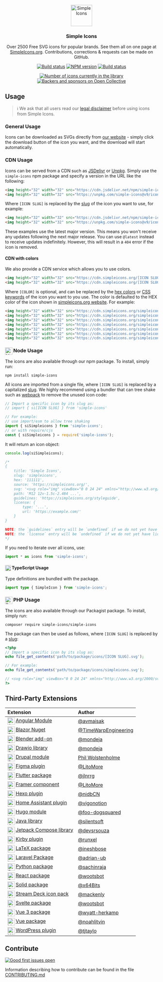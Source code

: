 <p align="center">
<picture><source media="(prefers-color-scheme: dark)" srcset="https://raw.githubusercontent.com/simple-icons/simple-icons/develop/assets/readme/simpleicons-white.svg"><source media="(prefers-color-scheme: light)" srcset="https://raw.githubusercontent.com/simple-icons/simple-icons/develop/icons/simpleicons.svg"><img src="https://raw.githubusercontent.com/simple-icons/simple-icons/develop/icons/simpleicons.svg" alt="Simple Icons" width=70></picture>
<h3 align="center">Simple Icons</h3>
<p align="center">
Over 2500 Free SVG icons for popular brands. See them all on one page at <a href="https://simpleicons.org">SimpleIcons.org</a>. Contributions, corrections & requests can be made on GitHub.</p>
</p>

<p align="center">
<a href="https://github.com/simple-icons/simple-icons/actions?query=workflow%3AVerify+branch%3Adevelop"><img src="https://img.shields.io/github/actions/workflow/status/simple-icons/simple-icons/verify.yml?branch=develop&logo=github&label=tests" alt="Build status"/></a>
<a href="https://www.npmjs.com/package/simple-icons"><img src="https://img.shields.io/npm/v/simple-icons.svg?logo=npm" alt="NPM version"/></a>
<a href="https://packagist.org/packages/simple-icons/simple-icons"><img src="https://img.shields.io/packagist/v/simple-icons/simple-icons?logo=packagist&logoColor=white" alt="Build status"/></a>
</p>
<p align="center">
<a href="https://simpleicons.org"><img src="https://img.shields.io/badge/dynamic/json?color=informational&label=icons&prefix=%20&logo=simpleicons&query=%24.icons.length&url=https%3A%2F%2Fraw.githubusercontent.com%2Fsimple-icons%2Fsimple-icons%2Fdevelop%2F_data%2Fsimple-icons.json" alt="Number of icons currently in the library"/></a>
<a href="https://opencollective.com/simple-icons"><img src="https://img.shields.io/opencollective/all/simple-icons?logo=opencollective" alt="Backers and sponsors on Open Collective"/></a>
</p>

## Usage

> :information_source: We ask that all users read our [legal disclaimer](./DISCLAIMER.md) before using icons from Simple Icons.

### General Usage

Icons can be downloaded as SVGs directly from [our website](https://simpleicons.org/) - simply click the download button of the icon you want, and the download will start automatically.

### CDN Usage

Icons can be served from a CDN such as [JSDelivr](https://www.jsdelivr.com/package/npm/simple-icons) or [Unpkg](https://unpkg.com/browse/simple-icons/). Simply use the `simple-icons` npm package and specify a version in the URL like the following:

```html
<img height="32" width="32" src="https://cdn.jsdelivr.net/npm/simple-icons@v9/icons/[ICON SLUG].svg" />
<img height="32" width="32" src="https://unpkg.com/simple-icons@v9/icons/[ICON SLUG].svg" />
```

Where `[ICON SLUG]` is replaced by the [slug] of the icon you want to use, for example:

```html
<img height="32" width="32" src="https://cdn.jsdelivr.net/npm/simple-icons@v9/icons/simpleicons.svg" />
<img height="32" width="32" src="https://unpkg.com/simple-icons@v9/icons/simpleicons.svg" />
```

These examples use the latest major version. This means you won't receive any updates following the next major release. You can use `@latest` instead to receive updates indefinitely. However, this will result in a `404` error if the icon is removed.

#### CDN with colors

We also provide a CDN service which allows you to use colors.

```html
<img height="32" width="32" src="https://cdn.simpleicons.org/[ICON SLUG]" />
<img height="32" width="32" src="https://cdn.simpleicons.org/[ICON SLUG]/[COLOR]" />
```

Where `[COLOR]` is optional, and can be replaced by the [hex colors](https://developer.mozilla.org/en-US/docs/Web/CSS/hex-color) or [CSS keywords](https://www.w3.org/wiki/CSS/Properties/color/keywords) of the icon you want to you use. The color is defaulted to the HEX color of the icon shown in [simpleicons.org website](https://simpleicons.org). For example:

```html
<img height="32" width="32" src="https://cdn.simpleicons.org/simpleicons" />
<img height="32" width="32" src="https://cdn.simpleicons.org/simpleicons/gray" />
<img height="32" width="32" src="https://cdn.simpleicons.org/simpleicons/hotpink" />
<img height="32" width="32" src="https://cdn.simpleicons.org/simpleicons/0cf" />
<img height="32" width="32" src="https://cdn.simpleicons.org/simpleicons/0cf9" />
<img height="32" width="32" src="https://cdn.simpleicons.org/simpleicons/00ccff" />
<img height="32" width="32" src="https://cdn.simpleicons.org/simpleicons/00ccff99" />
```

### Node Usage <picture><source media="(prefers-color-scheme: dark)" srcset="https://raw.githubusercontent.com/simple-icons/simple-icons/develop/assets/readme/nodedotjs-white.svg"><source media="(prefers-color-scheme: light)" srcset="https://raw.githubusercontent.com/simple-icons/simple-icons/develop/icons/nodedotjs.svg"><img src="https://raw.githubusercontent.com/simple-icons/simple-icons/develop/icons/nodedotjs.svg" alt="Node" align=left width=24></picture>

The icons are also available through our npm package. To install, simply run:

```shell
npm install simple-icons
```

All icons are imported from a single file, where `[ICON SLUG]` is replaced by a capitalized [slug]. We highly recommend using a bundler that can tree shake such as [webpack](https://webpack.js.org/) to remove the unused icon code:
```javascript
// Import a specific icon by its slug as:
// import { si[ICON SLUG] } from 'simple-icons'

// For example:
// use import/esm to allow tree shaking
import { siSimpleicons } from 'simple-icons';
// or with require/cjs
const { siSimpleicons } = require('simple-icons');
```

It will return an icon object:

```javascript
console.log(siSimpleicons);

/*
{
    title: 'Simple Icons',
    slug: 'simpleicons',
    hex: '111111',
    source: 'https://simpleicons.org/',
    svg: '<svg role="img" viewBox="0 0 24 24" xmlns="http://www.w3.org/2000/svg">...</svg>',
    path: 'M12 12v-1.5c-2.484 ...',
    guidelines: 'https://simpleicons.org/styleguide',
    license: {
        type: '...',
        url: 'https://example.com/'
    }
}

NOTE: the `guidelines` entry will be `undefined` if we do not yet have guidelines for the icon.
NOTE: the `license` entry will be `undefined` if we do not yet have license data for the icon.
*/
```

If you need to iterate over all icons, use:

```javascript
import * as icons from 'simple-icons';
```

#### TypeScript Usage <picture><source media="(prefers-color-scheme: dark)" srcset="https://raw.githubusercontent.com/simple-icons/simple-icons/develop/assets/readme/typescript-white.svg"><source media="(prefers-color-scheme: light)" srcset="https://raw.githubusercontent.com/simple-icons/simple-icons/develop/icons/typescript.svg"><img src="https://raw.githubusercontent.com/simple-icons/simple-icons/develop/icons/typescript.svg" alt="Typescript" align=left width=19 height=19></picture>

Type definitions are bundled with the package.

```typescript
import type { SimpleIcon } from 'simple-icons';
```

### PHP Usage <picture><source media="(prefers-color-scheme: dark)" srcset="https://raw.githubusercontent.com/simple-icons/simple-icons/develop/assets/readme/php-white.svg"><source media="(prefers-color-scheme: light)" srcset="https://raw.githubusercontent.com/simple-icons/simple-icons/develop/icons/php.svg"><img src="https://raw.githubusercontent.com/simple-icons/simple-icons/develop/icons/php.svg" alt="Php" align=left width=24 height=24></picture>

The icons are also available through our Packagist package. To install, simply run:

```shell
composer require simple-icons/simple-icons
```

The package can then be used as follows, where `[ICON SLUG]` is replaced by a [slug]:

```php
<?php
// Import a specific icon by its slug as:
echo file_get_contents('path/to/package/icons/[ICON SLUG].svg');

// For example:
echo file_get_contents('path/to/package/icons/simpleicons.svg');

// <svg role="img" viewBox="0 0 24 24" xmlns="http://www.w3.org/2000/svg">...</svg>
?>
```

## Third-Party Extensions

| Extension | Author |
| :-- | :-- |
| [Angular Module](https://github.com/avmaisak/ngx-simple-icons) <picture><source media="(prefers-color-scheme: dark)" srcset="https://raw.githubusercontent.com/simple-icons/simple-icons/develop/assets/readme/angular-white.svg"><source media="(prefers-color-scheme: light)" srcset="https://raw.githubusercontent.com/simple-icons/simple-icons/develop/icons/angular.svg"><img src="https://raw.githubusercontent.com/simple-icons/simple-icons/develop/icons/angular.svg" alt="Angular" align=left width=24 height=24></picture> | [@avmaisak](https://github.com/avmaisak) |
| [Blazor Nuget](https://github.com/TimeWarpEngineering/timewarp-simple-icons)  <picture><source media="(prefers-color-scheme: dark)" srcset="https://raw.githubusercontent.com/simple-icons/simple-icons/develop/assets/readme/blazor-white.svg"><source media="(prefers-color-scheme: light)" srcset="https://raw.githubusercontent.com/simple-icons/simple-icons/develop/icons/blazor.svg"><img src="https://raw.githubusercontent.com/simple-icons/simple-icons/develop/icons/blazor.svg" alt="Blazor" align=left width=24 height=24></picture> | [@TimeWarpEngineering](https://github.com/TimeWarpEngineering) |
| [Blender add-on](https://github.com/mondeja/simple-icons-blender) <picture><source media="(prefers-color-scheme: dark)" srcset="https://raw.githubusercontent.com/simple-icons/simple-icons/develop/assets/readme/blender-white.svg"><source media="(prefers-color-scheme: light)" srcset="https://raw.githubusercontent.com/simple-icons/simple-icons/develop/icons/blender.svg"><img src="https://raw.githubusercontent.com/simple-icons/simple-icons/develop/icons/blender.svg" alt="Blender" align=left width=24 height=24></picture> | [@mondeja](https://github.com/mondeja) |
| [Drawio library](https://github.com/mondeja/simple-icons-drawio) <picture><source media="(prefers-color-scheme: dark)" srcset="https://raw.githubusercontent.com/simple-icons/simple-icons/develop/assets/readme/diagramsdotnet-white.svg"><source media="(prefers-color-scheme: light)" srcset="https://raw.githubusercontent.com/simple-icons/simple-icons/develop/icons/diagramsdotnet.svg"><img src="https://raw.githubusercontent.com/simple-icons/simple-icons/develop/icons/diagramsdotnet.svg" alt="Drawio" align=left width=24 height=24></picture> | [@mondeja](https://github.com/mondeja) |
| [Drupal module](https://www.drupal.org/project/simple_icons) <picture><source media="(prefers-color-scheme: dark)" srcset="https://raw.githubusercontent.com/simple-icons/simple-icons/develop/assets/readme/drupal-white.svg"><source media="(prefers-color-scheme: light)" srcset="https://raw.githubusercontent.com/simple-icons/simple-icons/develop/icons/drupal.svg"><img src="https://raw.githubusercontent.com/simple-icons/simple-icons/develop/icons/drupal.svg" alt="Drupal" align=left width=24 height=24></picture> | [Phil Wolstenholme](https://www.drupal.org/u/phil-wolstenholme) |
| [Figma plugin](https://www.figma.com/community/plugin/1149614463603005908/Simple-Icons) <picture><source media="(prefers-color-scheme: dark)" srcset="https://raw.githubusercontent.com/simple-icons/simple-icons/develop/assets/readme/figma-white.svg"><source media="(prefers-color-scheme: light)" srcset="https://raw.githubusercontent.com/simple-icons/simple-icons/develop/icons/figma.svg"><img src="https://raw.githubusercontent.com/simple-icons/simple-icons/develop/icons/figma.svg" alt="Figma" align=left width=24 height=24></picture> | [@LitoMore](https://github.com/LitoMore) |
| [Flutter package](https://pub.dev/packages/simple_icons) <picture><source media="(prefers-color-scheme: dark)" srcset="https://raw.githubusercontent.com/simple-icons/simple-icons/develop/assets/readme/flutter-white.svg"><source media="(prefers-color-scheme: light)" srcset="https://raw.githubusercontent.com/simple-icons/simple-icons/develop/icons/flutter.svg"><img src="https://raw.githubusercontent.com/simple-icons/simple-icons/develop/icons/flutter.svg" alt="Flutter" align=left width=24 height=24></picture> | [@jlnrrg](https://jlnrrg.github.io/) |
| [Framer component](https://github.com/LitoMore/simple-icons-framer) <picture><source media="(prefers-color-scheme: dark)" srcset="https://raw.githubusercontent.com/simple-icons/simple-icons/develop/assets/readme/framer-white.svg"><source media="(prefers-color-scheme: light)" srcset="https://raw.githubusercontent.com/simple-icons/simple-icons/develop/icons/framer.svg"><img src="https://raw.githubusercontent.com/simple-icons/simple-icons/develop/icons/framer.svg" alt="Framer" align=left width=24 height=24></picture> | [@LitoMore](https://github.com/LitoMore) |
| [Hexo plugin](https://github.com/nidbCN/hexo-simpleIcons) <picture><source media="(prefers-color-scheme: dark)" srcset="https://raw.githubusercontent.com/simple-icons/simple-icons/develop/assets/readme/hexo-white.svg"><source media="(prefers-color-scheme: light)" srcset="https://raw.githubusercontent.com/simple-icons/simple-icons/develop/icons/hexo.svg"><img src="https://raw.githubusercontent.com/simple-icons/simple-icons/develop/icons/hexo.svg" alt="Hexo" align=left width=24 height=24></picture> | [@nidbCN](https://github.com/nidbCN/) |
| [Home Assistant plugin](https://github.com/vigonotion/hass-simpleicons) <picture><source media="(prefers-color-scheme: dark)" srcset="https://raw.githubusercontent.com/simple-icons/simple-icons/develop/assets/readme/homeassistant-white.svg"><source media="(prefers-color-scheme: light)" srcset="https://raw.githubusercontent.com/simple-icons/simple-icons/develop/icons/homeassistant.svg"><img src="https://raw.githubusercontent.com/simple-icons/simple-icons/develop/icons/homeassistant.svg" alt="Home Assistant" align=left width=24 height=24></picture> | [@vigonotion](https://github.com/vigonotion/) |
| [Hugo module](https://github.com/foo-dogsquared/hugo-mod-simple-icons) <picture><source media="(prefers-color-scheme: dark)" srcset="https://raw.githubusercontent.com/simple-icons/simple-icons/develop/assets/readme/hugo-white.svg"><source media="(prefers-color-scheme: light)" srcset="https://raw.githubusercontent.com/simple-icons/simple-icons/develop/icons/hugo.svg"><img src="https://raw.githubusercontent.com/simple-icons/simple-icons/develop/icons/hugo.svg" alt="Hugo" align=left width=24 height=24></picture> | [@foo-dogsquared](https://github.com/foo-dogsquared) |
| [Java library](https://github.com/silentsoft/simpleicons4j) <picture><source media="(prefers-color-scheme: dark)" srcset="https://raw.githubusercontent.com/simple-icons/simple-icons/develop/assets/readme/openjdk-white.svg"><source media="(prefers-color-scheme: light)" srcset="https://raw.githubusercontent.com/simple-icons/simple-icons/develop/icons/openjdk.svg"><img src="https://raw.githubusercontent.com/simple-icons/simple-icons/develop/icons/openjdk.svg" alt="OpenJDK" align=left width=24 height=24></picture> | [@silentsoft](https://github.com/silentsoft) |
| [Jetpack Compose library](https://github.com/DevSrSouza/compose-icons) <picture><source media="(prefers-color-scheme: dark)" srcset="https://raw.githubusercontent.com/simple-icons/simple-icons/develop/assets/readme/jetpackcompose-white.svg"><source media="(prefers-color-scheme: light)" srcset="https://raw.githubusercontent.com/simple-icons/simple-icons/develop/icons/jetpackcompose.svg"><img src="https://raw.githubusercontent.com/simple-icons/simple-icons/develop/icons/jetpackcompose.svg" alt="Jetpack Compose" align=left width=24 height=24></picture> | [@devsrsouza](https://github.com/devsrsouza/) |
| [Kirby plugin](https://github.com/runxel/kirby3-simpleicons) <picture><source media="(prefers-color-scheme: dark)" srcset="https://raw.githubusercontent.com/simple-icons/simple-icons/develop/assets/readme/kirby-white.svg"><source media="(prefers-color-scheme: light)" srcset="https://raw.githubusercontent.com/simple-icons/simple-icons/develop/icons/kirby.svg"><img src="https://raw.githubusercontent.com/simple-icons/simple-icons/develop/icons/kirby.svg" alt="Kirby" align=left width=24 height=24></picture> | [@runxel](https://github.com/runxel) |
| [LaTeX package](https://github.com/ineshbose/simple-icons-latex) <picture><source media="(prefers-color-scheme: dark)" srcset="https://raw.githubusercontent.com/simple-icons/simple-icons/develop/assets/readme/latex-white.svg"><source media="(prefers-color-scheme: light)" srcset="https://raw.githubusercontent.com/simple-icons/simple-icons/develop/icons/latex.svg"><img src="https://raw.githubusercontent.com/simple-icons/simple-icons/develop/icons/latex.svg" alt="LaTeX" align=left width=24 height=24></picture> | [@ineshbose](https://github.com/ineshbose) |
| [Laravel Package](https://github.com/ublabs/blade-simple-icons) <picture><source media="(prefers-color-scheme: dark)" srcset="https://raw.githubusercontent.com/simple-icons/simple-icons/develop/assets/readme/laravel-white.svg"><source media="(prefers-color-scheme: light)" srcset="https://raw.githubusercontent.com/simple-icons/simple-icons/develop/icons/laravel.svg"><img src="https://raw.githubusercontent.com/simple-icons/simple-icons/develop/icons/laravel.svg" alt="Laravel" align=left width=24 height=24></picture> | [@adrian-ub](https://github.com/adrian-ub) |
| [Python package](https://github.com/sachinraja/simple-icons-py) <picture><source media="(prefers-color-scheme: dark)" srcset="https://raw.githubusercontent.com/simple-icons/simple-icons/develop/assets/readme/python-white.svg"><source media="(prefers-color-scheme: light)" srcset="https://raw.githubusercontent.com/simple-icons/simple-icons/develop/icons/python.svg"><img src="https://raw.githubusercontent.com/simple-icons/simple-icons/develop/icons/python.svg" alt="Python" align=left width=24 height=24></picture> | [@sachinraja](https://github.com/sachinraja) |
| [React package](https://github.com/icons-pack/react-simple-icons) <picture><source media="(prefers-color-scheme: dark)" srcset="https://raw.githubusercontent.com/simple-icons/simple-icons/develop/assets/readme/react-white.svg"><source media="(prefers-color-scheme: light)" srcset="https://raw.githubusercontent.com/simple-icons/simple-icons/develop/icons/react.svg"><img src="https://raw.githubusercontent.com/simple-icons/simple-icons/develop/icons/react.svg" alt="React" align=left width=24 height=24></picture> | [@wootsbot](https://github.com/wootsbot) |
| [Solid package](https://github.com/x64Bits/solid-icons) <picture><source media="(prefers-color-scheme: dark)" srcset="https://raw.githubusercontent.com/simple-icons/simple-icons/develop/assets/readme/solid-white.svg"><source media="(prefers-color-scheme: light)" srcset="https://raw.githubusercontent.com/simple-icons/simple-icons/develop/icons/solid.svg"><img src="https://raw.githubusercontent.com/simple-icons/simple-icons/develop/icons/solid.svg" alt="Solid" align=left width=24 height=24></picture> | [@x64Bits](https://github.com/x64Bits) |
| [Stream Deck icon pack](https://github.com/mackenly/simple-icons-stream-deck) <picture><source media="(prefers-color-scheme: dark)" srcset="https://raw.githubusercontent.com/simple-icons/simple-icons/develop/assets/readme/elgato-white.svg"><source media="(prefers-color-scheme: light)" srcset="https://raw.githubusercontent.com/simple-icons/simple-icons/develop/icons/elgato.svg"><img src="https://raw.githubusercontent.com/simple-icons/simple-icons/develop/icons/elgato.svg" alt="Stream Deck" align=left width=24 height=24></picture> | [@mackenly](https://github.com/mackenly) |
| [Svelte package](https://github.com/icons-pack/svelte-simple-icons) <picture><source media="(prefers-color-scheme: dark)" srcset="https://raw.githubusercontent.com/simple-icons/simple-icons/develop/assets/readme/svelte-white.svg"><source media="(prefers-color-scheme: light)" srcset="https://raw.githubusercontent.com/simple-icons/simple-icons/develop/icons/svelte.svg"><img src="https://raw.githubusercontent.com/simple-icons/simple-icons/develop/icons/svelte.svg" alt="Svelte" align=left width=24 height=24></picture> | [@wootsbot](https://github.com/wootsbot) |
| [Vue 3 package](https://github.com/wyatt-herkamp/vue3-simple-icons) <picture><source media="(prefers-color-scheme: dark)" srcset="https://raw.githubusercontent.com/simple-icons/simple-icons/develop/assets/readme/vuedotjs-white.svg"><source media="(prefers-color-scheme: light)" srcset="https://raw.githubusercontent.com/simple-icons/simple-icons/develop/icons/vuedotjs.svg"><img src="https://raw.githubusercontent.com/simple-icons/simple-icons/develop/icons/vuedotjs.svg" alt="Vue" align=left width=24 height=24></picture> | [@wyatt-herkamp](https://github.com/wyatt-herkamp) |
| [Vue package](https://github.com/mainvest/vue-simple-icons) <picture><source media="(prefers-color-scheme: dark)" srcset="https://raw.githubusercontent.com/simple-icons/simple-icons/develop/assets/readme/vuedotjs-white.svg"><source media="(prefers-color-scheme: light)" srcset="https://raw.githubusercontent.com/simple-icons/simple-icons/develop/icons/vuedotjs.svg"><img src="https://raw.githubusercontent.com/simple-icons/simple-icons/develop/icons/vuedotjs.svg" alt="Vue" align=left width=24 height=24></picture> | [@noahlitvin](https://github.com/noahlitvin) |
| [WordPress plugin](https://wordpress.org/plugins/simple-icons/) <picture><source media="(prefers-color-scheme: dark)" srcset="https://raw.githubusercontent.com/simple-icons/simple-icons/develop/assets/readme/wordpress-white.svg"><source media="(prefers-color-scheme: light)" srcset="https://raw.githubusercontent.com/simple-icons/simple-icons/develop/icons/wordpress.svg"><img src="https://raw.githubusercontent.com/simple-icons/simple-icons/develop/icons/wordpress.svg" alt="Wordpress" align=left width=24 height=24></picture> | [@tjtaylo](https://github.com/tjtaylo) |

## Contribute

[![Good first issues open](https://img.shields.io/github/issues/simple-icons/simple-icons/good%20first%20issue?label=good%20first%20issues&logo=git&logoColor=white)](https://github.com/simple-icons/simple-icons/labels/good%20first%20issue)

Information describing how to contribute can be found in the file [CONTRIBUTING.md](https://github.com/simple-icons/simple-icons/blob/develop/CONTRIBUTING.md)

[slug]: https://github.com/simple-icons/simple-icons/blob/master/slugs.md
